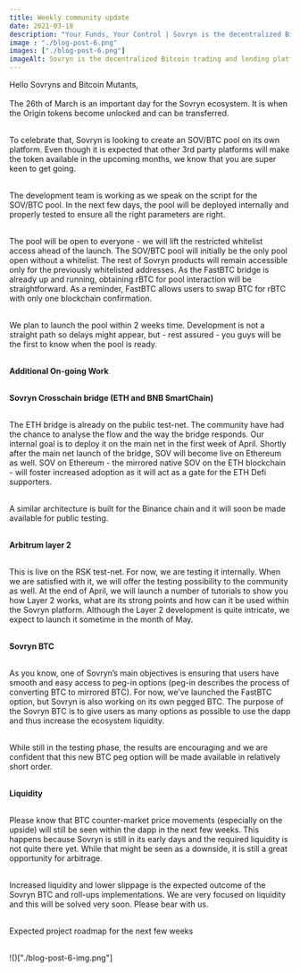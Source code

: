 ```yaml
---
title: Weekly community update 
date: 2021-03-18
description: "Your Funds, Your Control | Sovryn is the decentralized Bitcoin trading and lending platform"
image : "./blog-post-6.png"
images: ["./blog-post-6.png"]
imageAlt: Sovryn is the decentralized Bitcoin trading and lending platform.
---
```

Hello Sovryns and Bitcoin Mutants,
<br />
<br />
The 26th of March is an important day for the Sovryn ecosystem. It is when the Origin tokens become unlocked and can be transferred.
<br />
<br />

To celebrate that, Sovryn is looking to create an SOV/BTC pool on its own platform. Even though it is expected that other 3rd party platforms will make the token available in the upcoming months, we know that you are super keen to get going.
<br />
<br />

The development team is working as we speak on the script for the SOV/BTC pool. In the next few days, the pool will be deployed internally and properly tested to ensure all the right parameters are right.
<br />
<br />

The pool will be open to everyone - we will lift the restricted whitelist access ahead of the launch. The SOV/BTC pool will initially be the only pool open without a whitelist. The rest of Sovryn products will remain accessible only for the previously whitelisted addresses. As the FastBTC bridge is already up and running, obtaining rBTC for pool interaction will be straightforward. As a reminder, FastBTC allows users to swap BTC for rBTC with only one blockchain confirmation.
<br />
<br />

We plan to launch the pool within 2 weeks time. Development is not a straight path so delays might appear, but - rest assured - you guys will be the first to know when the pool is ready.
<br />
<br />

**Additional On-going Work**
<br />
<br />

**Sovryn Crosschain bridge (ETH and BNB SmartChain)**
<br />
<br />

The ETH bridge is already on the public test-net. The community have had the chance to analyse the flow and the way the bridge responds. Our internal goal is to deploy it on the main net in the first week of April. Shortly after the main net launch of the bridge, SOV will become live on Ethereum as well. SOV on Ethereum - the mirrored native SOV on the ETH blockchain - will foster increased adoption as it will act as a gate for the ETH Defi supporters.
<br />
<br />

A similar architecture is built for the Binance chain and it will soon be made available for public testing.
<br />
<br />

**Arbitrum layer 2**
<br />
<br />

This is live on the RSK test-net. For now, we are testing it internally. When we are satisfied with it, we will offer the testing possibility to the community as well. At the end of April, we will launch a number of tutorials to show you how Layer 2 works, what are its strong points and how can it be used within the Sovryn platform. Although the Layer 2 development is quite intricate, we expect to launch it sometime in the month of May.
<br />
<br />

**Sovryn BTC**
<br />
<br />

As you know, one of Sovryn’s main objectives is ensuring that users have smooth and easy access to peg-in options (peg-in describes the process of converting BTC to mirrored BTC). For now, we’ve launched the FastBTC option, but Sovryn is also working on its own pegged BTC. The purpose of the Sovryn BTC is to give users as many options as possible to use the dapp and thus increase the ecosystem liquidity.
<br />
<br />

While still in the testing phase, the results are encouraging and we are confident that this new BTC peg option will be made available in relatively short order.
<br />
<br />

**Liquidity**
<br />
<br />

Please know that BTC counter-market price movements (especially on the upside) will still be seen within the dapp in the next few weeks. This happens because Sovryn is still in its early days and the required liquidity is not quite there yet. While that might be seen as a downside, it is still a great opportunity for arbitrage.
<br />
<br />

Increased liquidity and lower slippage is the expected outcome of the Sovryn BTC and roll-ups implementations. We are very focused on liquidity and this will be solved very soon. Please bear with us.
<br />
<br />

Expected project roadmap for the next few weeks
<br />
<br />

!()["./blog-post-6-img.png"]
